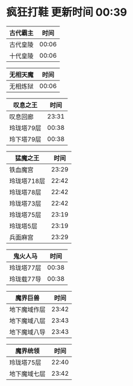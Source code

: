# 疯狂打鞋 更新时间 00:39

| 古代霸主   | 时间    |
|--------|-------|
| 古代皇陵 | 00:06 |
| 十代皇陵 | 00:06 |

| 无相天魔   | 时间    |
|--------|-------|
| 无相炼狱 | 00:06 |

| 叹息之王   | 时间    |
|--------|-------|
| 叹息回廊 | 23:31 |
| 玲珑塔79层 | 00:38 |
| 玲下塔79层 | 00:38 |

| 猛魔之王   | 时间    |
|--------|-------|
| 铁血魔宫 | 23:29 |
| 玲珑塔718层 | 22:42 |
| 玲珑塔78层 | 22:42 |
| 玲珑塔73层 | 22:42 |
| 玲珑塔75层 | 23:19 |
| 玲珑塔5层 | 23:19 |
| 兵面麻宫 | 23:29 |

| 鬼火人马   | 时间    |
|--------|-------|
| 玲珑塔77层 | 00:38 |
| 玲珑载77导 | 00:38 |

| 魔界巨兽   | 时间    |
|--------|-------|
| 地下魔域作层 | 23:42 |
| 地下魔域八层 | 23:43 |
| 地下魔域八导 | 23:43 |

| 魔界统领   | 时间    |
|--------|-------|
| 玲珑塔75层 | 22:40 |
| 地下魔域七层 | 23:42 |